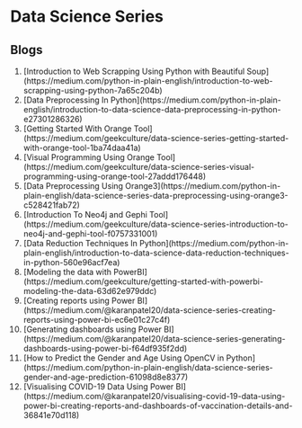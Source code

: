# Data Science Series 
## Blogs
<ol>
  <li> [Introduction to Web Scrapping Using Python with Beautiful Soup](https://medium.com/python-in-plain-english/introduction-to-web-scrapping-using-python-7a65c204b)</li>
  <li>[Data Preprocessing In Python](https://medium.com/python-in-plain-english/introduction-to-data-science-data-preprocessing-in-python-e27301286326)</li>
  <li>[Getting Started With Orange Tool](https://medium.com/geekculture/data-science-series-getting-started-with-orange-tool-1ba74daa41a)</li>
  <li>[Visual Programming Using Orange Tool](https://medium.com/geekculture/data-science-series-visual-programming-using-orange-tool-27addd176448)</li>
  <li>[Data Preprocessing Using Orange3](https://medium.com/python-in-plain-english/data-science-series-data-preprocessing-using-orange3-c528421fab72)</li>
  <li>[Introduction To Neo4j and Gephi Tool](https://medium.com/geekculture/data-science-series-introduction-to-neo4j-and-gephi-tool-f0757331001)</li>
  <li>[Data Reduction Techniques In Python](https://medium.com/python-in-plain-english/introduction-to-data-science-data-reduction-techniques-in-python-560e96acf7ea)</li>
  <li>[Modeling the data with PowerBI](https://medium.com/geekculture/getting-started-with-powerbi-modeling-the-data-63d62e979ddc)</li>
  <li>[Creating reports using Power BI](https://medium.com/@karanpatel20/data-science-series-creating-reports-using-power-bi-ec6e01c27c4f)</li>
  <li>[Generating dashboards using Power BI](https://medium.com/@karanpatel20/data-science-series-generating-dashboards-using-power-bi-f64df935f2dd)</li>
  <li>[How to Predict the Gender and Age Using OpenCV in Python](https://medium.com/python-in-plain-english/data-science-series-gender-and-age-prediction-61098d8e8377)</li>
  <li>[Visualising COVID-19 Data Using Power BI](https://medium.com/@karanpatel20/visualising-covid-19-data-using-power-bi-creating-reports-and-dashboards-of-vaccination-details-and-36841e70d118)</li>
</ol>

